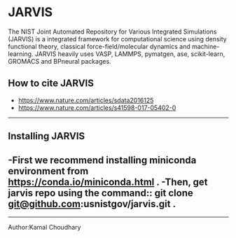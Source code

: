 JARVIS 
=====

The NIST Joint Automated Repository for Various Integrated Simulations (JARVIS) is a integrated framework for computational science using density functional theory,
classical force-field/molecular dynamics and machine-learning. JARVIS heavily uses VASP, LAMMPS, 
pymatgen, ase, scikit-learn, GROMACS and BPneural packages.

How to cite JARVIS 
-----------------
- https://www.nature.com/articles/sdata2016125
- https://www.nature.com/articles/s41598-017-05402-0

-----------------
Installing JARVIS
-----------------
-First we recommend installing miniconda environment from https://conda.io/miniconda.html .
-Then, get jarvis repo using the command::
                   git clone git@github.com:usnistgov/jarvis.git .
-

-----------------
Author:Kamal Choudhary
